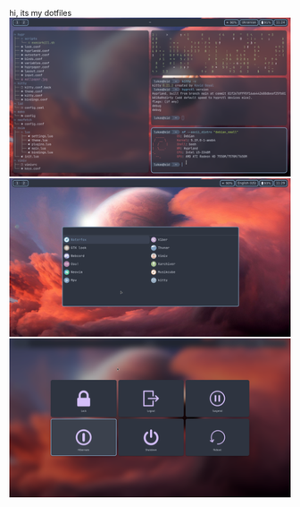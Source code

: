 hi, its my dotfiles
![screenshot](screenshot.png)
![screenshot2](screenshot2.png)
![screenshot3](screenshot3.png)
